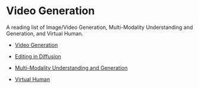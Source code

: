 # Video Generation




A reading list of Image/Video Generation, Multi-Modality Understanding and Generation, and Virtual Human. 

* [Video Generation](https://github.com/yzhang2016/video-generation-survey/blob/main/video-generation.md)

* [Editing in Diffusion](https://github.com/yzhang2016/video-generation-survey/blob/main/Editing-in-Diffusion.md)

* [Multi-Modality Understanding and Generation](https://github.com/yzhang2016/video-generation-survey/blob/main/Multi-modality%20Generation.md)

* [Virtual Human](https://github.com/yzhang2016/video-generation-survey/blob/main/virtual_human.md)
